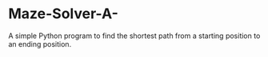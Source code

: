 # Maze-Solver-A-
A simple Python program to find the shortest path from a starting position to an ending position.
